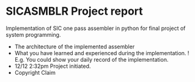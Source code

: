 # SICASMBLR Project report 
Implementation of SIC one pass assembler in python for final project of system programming.


- The architecture of the implemented assembler
- What you have learned and experienced during the implementation.
! E.g. You could show your daily record of the implementation.
- 12/12 2:32pm Project initiated.
- Copyright Claim

